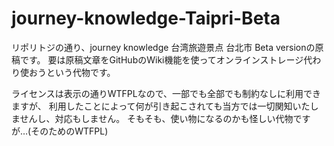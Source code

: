 # journey-knowledge-Taipri-Beta
リポリトジの通り、journey knowledge 台湾旅遊景点 台北市 Beta versionの原稿です。 要は原稿文章をGitHubのWiki機能を使ってオンラインストレージ代わり使おうという代物です。

ライセンスは表示の通りWTFPLなので、一部でも全部でも制約なしに利用できますが、 利用したことによって何が引き起こされても当方では一切関知いたしませんし、対応もしません。 そもそも、使い物になるのかも怪しい代物ですが…(そのためのWTFPL)
